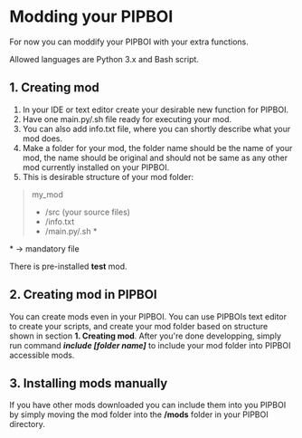 # Modding your PIPBOI

For now you can moddify your PIPBOI with your extra functions.

Allowed languages are Python 3.x and Bash script.

## 1. Creating mod

1. In your IDE or text editor create your desirable new function for PIPBOI.
2. Have one main.py/.sh file ready for executing your mod.
3. You can also add info.txt file, where you can shortly describe what your mod does.
4. Make a folder for your mod, the folder name should be the name of your mod, the name should be original and should not be same as any other mod currently installed on your PIPBOI.
5. This is desirable structure of your mod folder:

> my_mod
>
> - /src (your source files)
> - /info.txt
> - /main.py/.sh \*

\* -> mandatory file

There is pre-installed **test** mod.

## 2. Creating mod in PIPBOI

You can create mods even in your PIPBOI.
You can use PIPBOIs text editor to create your scripts, and create your mod folder based on structure shown in section **1. Creating mod**.
After you're done developping, simply run command **_include [folder name]_** to include your mod folder into PIPBOI accessible mods.

## 3. Installing mods manually

If you have other mods downloaded you can include them into you PIPBOI by simply moving the mod folder into the **/mods** folder in your PIPBOI directory.
